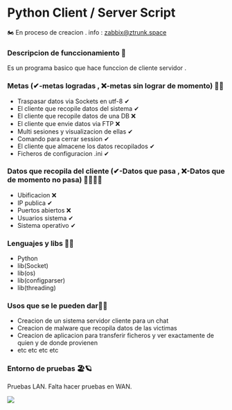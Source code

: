 # Python Client / Server Script
🏍 En proceso de creacion . info : zabbix@ztrunk.space

### Descripcion de funccionamiento 🚂
Es un programa basico que hace funccion de cliente servidor .

### Metas (✔-metas logradas , ❌-metas sin lograr de momento) 🐱‍👤
* Traspasar datos via Sockets en utf-8 ✔
* El cliente que recopile datos del sistema ✔
* El cliente que recopile datos de una DB ❌
* El cliente que envie datos via FTP ❌
* Multi sesiones y visualizacion de ellas ✔
* Comando para cerrar session ✔
* El cliente que almacene los datos recopilados ✔
* Ficheros de configuracion .ini ✔

### Datos que recopila del cliente (✔-Datos que pasa , ❌-Datos que de momento no pasa) 🐱‍🏍🐱‍👤
* Ubificacion ❌
* IP publica ✔
* Puertos abiertos ❌
* Usuarios sistema ✔
* Sistema operativo ✔

### Lenguajes y libs 🐱‍🏍
* Python
* lib(Socket)
* lib(os)
* lib(configparser)
* lib(threading)

### Usos que se le pueden dar🚦🌌
* Creacion de un sistema servidor cliente para un chat 
* Creacion de malware que recopila datos de las victimas
* Creacion de aplicacion para transferir ficheros y ver exactamente de quien y de donde provienen
* etc etc etc etc

### Entorno de pruebas 🏖🪐
Pruebas LAN.
Falta hacer pruebas en WAN.


![](https://www.pngimg.com/uploads/madagascar_penguins/madagascar_penguins_PNG51.png)
